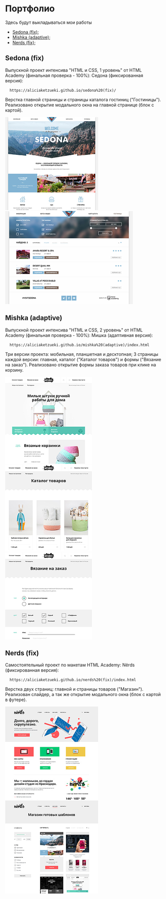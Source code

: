 Портфолио
=============================

Здесь будут выкладываться мои работы
+ [Sedona (fix)](#Sedona);
+ [Mishka (adaptive)](#Mishka);
+ [Nerds (fix)](#Nerds);


<a name="Sedona"></a> Sedona (fix)
------------

Выпускной проект интенсива "HTML и CSS, 1 уровень" от HTML Academy (финальная проверка - 100%): Седона (фиксированная версия):

      https://aliciaketzueki.github.io/sedona%20(fix)/

Верстка главной страницы и страницы каталога гостиниц ("Гостиницы"). Реализовано открытие модального окна на главной странице (блок с картой).

![Sedona - index](https://github.com/aliciaketzueki/aliciaketzueki.github.io/raw/master/img/sedona-index-1200.jpg)
![Sedona - hotels](https://github.com/aliciaketzueki/aliciaketzueki.github.io/raw/master/img/sedona-hotels-1200.jpg)


<a name="Mishka"></a> Mishka (adaptive)
------------

Выпускной проект интенсива "HTML и CSS, 2 уровень" от HTML Academy (финальная проверка - 100%): Мишка (адаптивная версия):

      https://aliciaketzueki.github.io/mishka%20(adaptive)/index.html

Три версии проекта: мобильная, планшетная и десктопная; 3 страницы каждой версии: главная, каталог ("Каталог товаров") и формы ("Вязание на заказ"). Реализовано открытие формы заказа товаров при клике на корзину.

![Mishka - index](https://github.com/aliciaketzueki/aliciaketzueki.github.io/raw/master/img/mishka-index-desktop.jpg)
![Mishka - catalog](https://github.com/aliciaketzueki/aliciaketzueki.github.io/raw/master/img/mishka-catalog-desktop.jpg)
![Mishka - form](https://github.com/aliciaketzueki/aliciaketzueki.github.io/raw/master/img/mishka-form-desktop.jpg)


<a name="Nerds"></a> Nerds (fix)
------------

Самостоятельный проект по макетам HTML Academy: Nёrds (фиксированная версия):

      https://aliciaketzueki.github.io/nerds%20(fix)/index.html

Верстка двух страниц: главной и страницы товаров ("Магазин"). Реализован слайдер, а так же открытие модального окна (блок с картой в футере).

![Nerds - index](https://github.com/aliciaketzueki/aliciaketzueki.github.io/raw/master/img/nerds-index.jpg)
![Nerds - catalog](https://github.com/aliciaketzueki/aliciaketzueki.github.io/raw/master/img/nerds-catalog.jpg)
